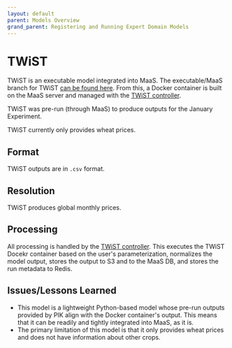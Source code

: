 ```yaml
---
layout: default
parent: Models Overview
grand_parent: Registering and Running Expert Domain Models
---
```


# TWiST

TWiST is an executable model integrated into MaaS. The executable/MaaS branch for TWiST [can be found here](https://github.com/cstotto/multi_twist/tree/production_shock_docker_version). From this, a Docker container is built on the MaaS server and managed with the [TWiST controller](https://github.com/WorldModelers/ModelService/blob/master/REST-Server/openapi_server/twist.py).

TWiST was pre-run (through MaaS) to produce outputs for the January Experiment. 

TWiST currently only provides wheat prices.

## Format

TWiST outputs are in `.csv` format.

## Resolution

TWiST produces global monthly prices. 

## Processing

All processing is handled by the [TWiST controller](https://github.com/WorldModelers/ModelService/blob/master/REST-Server/openapi_server/twist.py). This executes the TWiST Docekr container based on the user's parameterization, normalizes the model output, stores the output to S3 and to the MaaS DB, and stores the run metadata to Redis.

## Issues/Lessons Learned

- This model is a lightweight Python-based model whose pre-run outputs provided by PIK align with the Docker container's output. This means that it can be readily and tightly integrated into MaaS, as it is.
- The primary limitation of this model is that it only provides wheat prices and does not have information about other crops.

